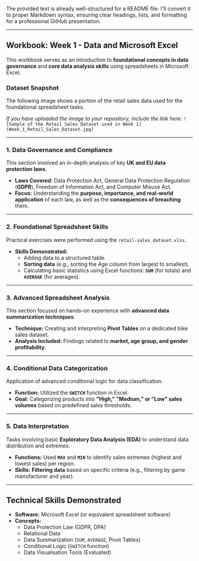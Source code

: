 The provided text is already well-structured for a README file. I'll convert it to proper Markdown syntax, ensuring clear headings, lists, and formatting for a professional GitHub presentation.

***

## Workbook: Week 1 - Data and Microsoft Excel

This workbook serves as an introduction to **foundational concepts in data governance** and **core data analysis skills** using spreadsheets in Microsoft Excel.

### Dataset Snapshot

The following image shows a portion of the retail sales data used for the foundational spreadsheet tasks.

*If you have uploaded the image to your repository, include the link here:*
`![Sample of the Retail Sales Dataset used in Week 1](Week_1_Retail_Sales_Dataset.jpg)`

---

### 1. Data Governance and Compliance

This section involved an in-depth analysis of key **UK and EU data protection laws**.

* **Laws Covered:** Data Protection Act, General Data Protection Regulation (**GDPR**), Freedom of Information Act, and Computer Misuse Act.
* **Focus:** Understanding the **purpose, importance, and real-world application** of each law, as well as the **consequences of breaching** them.

---

### 2. Foundational Spreadsheet Skills

Practical exercises were performed using the `retail-sales_dataset.xlsx`.

* **Skills Demonstrated:**
    * Adding data to a structured table.
    * **Sorting data** (e.g., sorting the *Age* column from largest to smallest).
    * Calculating basic statistics using Excel functions: **`SUM`** (for totals) and **`AVERAGE`** (for averages).

---

### 3. Advanced Spreadsheet Analysis

This section focused on hands-on experience with **advanced data summarization techniques**.

* **Technique:** Creating and interpreting **Pivot Tables** on a dedicated bike sales dataset.
* **Analysis Included:** Findings related to **market, age group, and gender profitability**.

---

### 4. Conditional Data Categorization

Application of advanced conditional logic for data classification.

* **Function:** Utilized the **`SWITCH`** function in Excel.
* **Goal:** Categorizing products into **"High," "Medium," or "Low" sales volumes** based on predefined sales thresholds.

---

### 5. Data Interpretation

Tasks involving basic **Exploratory Data Analysis (EDA)** to understand data distribution and extremes.

* **Functions:** Used **`MAX`** and **`MIN`** to identify sales extremes (highest and lowest sales) per region.
* **Skills:** **Filtering data** based on specific criteria (e.g., filtering by game manufacturer and year).

---

## Technical Skills Demonstrated

* **Software:** Microsoft Excel (or equivalent spreadsheet software)
* **Concepts:**
    * Data Protection Law (GDPR, DPA)
    * Relational Data
    * Data Summarization (`SUM`, `AVERAGE`, Pivot Tables)
    * Conditional Logic (`SWITCH` function)
    * Data Visualisation Tools (Evaluated)
